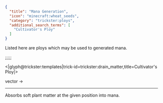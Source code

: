 ```json
{
  "title": "Mana Generation",
  "icon": "minecraft:wheat_seeds",
  "category": "trickster:ploys",
  "additional_search_terms": [
    "Cultivator's Ploy"
  ]
}
```

Listed here are ploys which may be used to generated mana.

;;;;;

<|glyph@trickster:templates|trick-id=trickster:drain_matter,title=Cultivator's Ploy|>

vector ->

---

Absorbs soft plant matter at the given position into mana.
